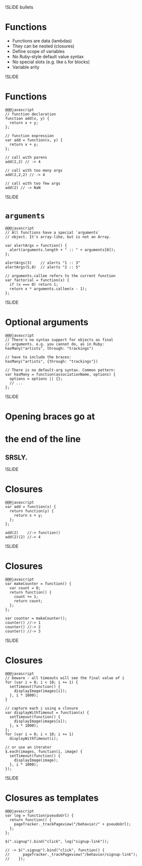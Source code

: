!SLIDE bullets
# Functions

* Functions are data (lambdas)
* They can be nested (closures)
* Define scope of variables
* No Ruby-style default value syntax
* No special slots (e.g. like `&` for blocks)
* Variable arity


!SLIDE
# Functions

    @@@javascript
    // function declaration
    function add(x, y) {
      return x + y;
    };
    
    // function expression
    var add = function(x, y) {
      return x + y;
    };
    
    // call with parens
    add(2,2) // -> 4
    
    // call with too many args
    add(2,2,2) // -> 4
    
    // call with too few args
    add(2) // -> NaN


!SLIDE
# `arguments`

    @@@javascript
    // All functions have a special `arguments`
    // object. It's array-like, but is not an Array.
    
    var alertArgs = function() {
      alert(arguments.length + " :: " + arguments[0]);
    };
    
    alertArgs(3)    // alerts "1 :: 3"
    alertArgs(5,8)  // alerts "2 :: 5"
    
    // arguments.callee refers to the current function
    var factorial = function(x) {
      if (x === 0) return 1;
      return x * arguments.callee(x - 1);
    };


!SLIDE
# Optional arguments

    @@@javascript
    // There's no syntax support for objects as final
    // arguments. e.g. you cannot do, as in Ruby:
    hasMany("artists", through: "trackings")
    
    // have to include the braces:
    hasMany("artists", {through: "trackings"})
    
    // There is no default-arg syntax. Common pattern:
    var hasMany = function(associationName, options) {
      options = options || {};
      // ...
    };


!SLIDE
# Opening braces go at
# the end of the line
## SRSLY.


!SLIDE
# Closures

    @@@javascript
    var add = function(x) {
      return function(y) {
        return x + y;
      };
    };
    
    add(2)    //-> function()
    add(2)(2) //-> 4


!SLIDE
# Closures

    @@@javascript
    var makeCounter = function() {
      var count = 0;
      return function() {
        count += 1;
        return count;
      };
    };
    
    var counter = makeCounter();
    counter() //-> 1
    counter() //-> 2
    counter() //-> 3


!SLIDE
# Closures

    @@@javascript
    // beware - all timeouts will see the final value of i
    for (var i = 0; i < 10; i += 1) {
      setTimeout(function() {
        displayImage(images[i]);
      }, i * 1000);
    }
    
    // capture each i using a closure
    var displayWithTimeout = function(x) {
      setTimeout(function() {
        displayImage(images[x]);
      }, x * 1000);
    };
    for (var i = 0; i < 10; i += 1)
      displayWithTimeout(i);
    
    // or use an iterator
    $.each(images, function(i, image) {
      setTimeout(function() {
        displayImage(image);
      }, i * 1000);
    });


!SLIDE
# Closures as templates

    @@@javascript
    var log = function(pseudoUrl) {
      return function() {
        pageTracker._trackPageview("/behavior/" + pseudoUrl);
      };
    };
    
    $(".signup").bind("click", log("signup-link"));
    
    // -> $(".signup").bind("click", function() {
    //      pageTracker._trackPageview("/behavior/signup-link");
    //    });


